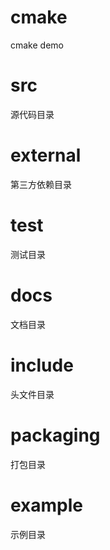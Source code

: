 # cmake
cmake demo


# src
源代码目录

# external
第三方依赖目录

# test 
测试目录

# docs
文档目录

# include
头文件目录

# packaging
打包目录

# example
示例目录
